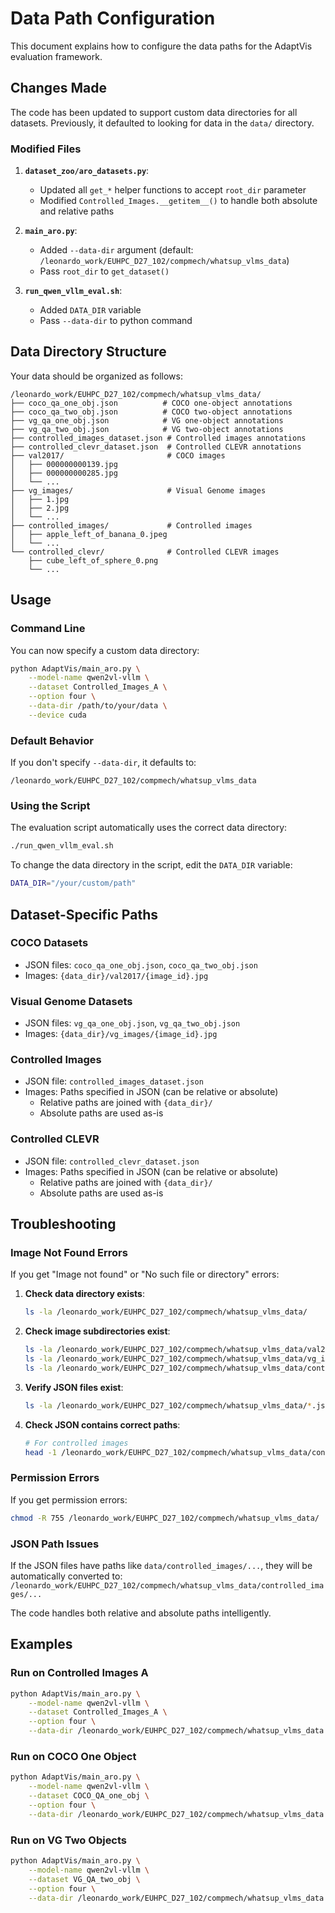 # Data Path Configuration

This document explains how to configure the data paths for the AdaptVis evaluation framework.

## Changes Made

The code has been updated to support custom data directories for all datasets. Previously, it defaulted to looking for data in the `data/` directory.

### Modified Files

1. **`dataset_zoo/aro_datasets.py`**:
   - Updated all `get_*` helper functions to accept `root_dir` parameter
   - Modified `Controlled_Images.__getitem__()` to handle both absolute and relative paths

2. **`main_aro.py`**:
   - Added `--data-dir` argument (default: `/leonardo_work/EUHPC_D27_102/compmech/whatsup_vlms_data`)
   - Pass `root_dir` to `get_dataset()`

3. **`run_qwen_vllm_eval.sh`**:
   - Added `DATA_DIR` variable
   - Pass `--data-dir` to python command

## Data Directory Structure

Your data should be organized as follows:

```
/leonardo_work/EUHPC_D27_102/compmech/whatsup_vlms_data/
├── coco_qa_one_obj.json          # COCO one-object annotations
├── coco_qa_two_obj.json          # COCO two-object annotations
├── vg_qa_one_obj.json            # VG one-object annotations
├── vg_qa_two_obj.json            # VG two-object annotations
├── controlled_images_dataset.json # Controlled images annotations
├── controlled_clevr_dataset.json  # Controlled CLEVR annotations
├── val2017/                       # COCO images
│   ├── 000000000139.jpg
│   ├── 000000000285.jpg
│   └── ...
├── vg_images/                     # Visual Genome images
│   ├── 1.jpg
│   ├── 2.jpg
│   └── ...
├── controlled_images/             # Controlled images
│   ├── apple_left_of_banana_0.jpeg
│   └── ...
└── controlled_clevr/              # Controlled CLEVR images
    ├── cube_left_of_sphere_0.png
    └── ...
```

## Usage

### Command Line

You can now specify a custom data directory:

```bash
python AdaptVis/main_aro.py \
    --model-name qwen2vl-vllm \
    --dataset Controlled_Images_A \
    --option four \
    --data-dir /path/to/your/data \
    --device cuda
```

### Default Behavior

If you don't specify `--data-dir`, it defaults to:
```
/leonardo_work/EUHPC_D27_102/compmech/whatsup_vlms_data
```

### Using the Script

The evaluation script automatically uses the correct data directory:

```bash
./run_qwen_vllm_eval.sh
```

To change the data directory in the script, edit the `DATA_DIR` variable:

```bash
DATA_DIR="/your/custom/path"
```

## Dataset-Specific Paths

### COCO Datasets
- JSON files: `coco_qa_one_obj.json`, `coco_qa_two_obj.json`
- Images: `{data_dir}/val2017/{image_id}.jpg`

### Visual Genome Datasets
- JSON files: `vg_qa_one_obj.json`, `vg_qa_two_obj.json`
- Images: `{data_dir}/vg_images/{image_id}.jpg`

### Controlled Images
- JSON file: `controlled_images_dataset.json`
- Images: Paths specified in JSON (can be relative or absolute)
  - Relative paths are joined with `{data_dir}/`
  - Absolute paths are used as-is

### Controlled CLEVR
- JSON file: `controlled_clevr_dataset.json`
- Images: Paths specified in JSON (can be relative or absolute)
  - Relative paths are joined with `{data_dir}/`
  - Absolute paths are used as-is

## Troubleshooting

### Image Not Found Errors

If you get "Image not found" or "No such file or directory" errors:

1. **Check data directory exists**:
   ```bash
   ls -la /leonardo_work/EUHPC_D27_102/compmech/whatsup_vlms_data/
   ```

2. **Check image subdirectories exist**:
   ```bash
   ls -la /leonardo_work/EUHPC_D27_102/compmech/whatsup_vlms_data/val2017/
   ls -la /leonardo_work/EUHPC_D27_102/compmech/whatsup_vlms_data/vg_images/
   ls -la /leonardo_work/EUHPC_D27_102/compmech/whatsup_vlms_data/controlled_images/
   ```

3. **Verify JSON files exist**:
   ```bash
   ls -la /leonardo_work/EUHPC_D27_102/compmech/whatsup_vlms_data/*.json
   ```

4. **Check JSON contains correct paths**:
   ```bash
   # For controlled images
   head -1 /leonardo_work/EUHPC_D27_102/compmech/whatsup_vlms_data/controlled_images_dataset.json | jq '.image_path'
   ```

### Permission Errors

If you get permission errors:
```bash
chmod -R 755 /leonardo_work/EUHPC_D27_102/compmech/whatsup_vlms_data/
```

### JSON Path Issues

If the JSON files have paths like `data/controlled_images/...`, they will be automatically converted to:
`/leonardo_work/EUHPC_D27_102/compmech/whatsup_vlms_data/controlled_images/...`

The code handles both relative and absolute paths intelligently.

## Examples

### Run on Controlled Images A
```bash
python AdaptVis/main_aro.py \
    --model-name qwen2vl-vllm \
    --dataset Controlled_Images_A \
    --option four \
    --data-dir /leonardo_work/EUHPC_D27_102/compmech/whatsup_vlms_data
```

### Run on COCO One Object
```bash
python AdaptVis/main_aro.py \
    --model-name qwen2vl-vllm \
    --dataset COCO_QA_one_obj \
    --option four \
    --data-dir /leonardo_work/EUHPC_D27_102/compmech/whatsup_vlms_data
```

### Run on VG Two Objects
```bash
python AdaptVis/main_aro.py \
    --model-name qwen2vl-vllm \
    --dataset VG_QA_two_obj \
    --option four \
    --data-dir /leonardo_work/EUHPC_D27_102/compmech/whatsup_vlms_data
```
